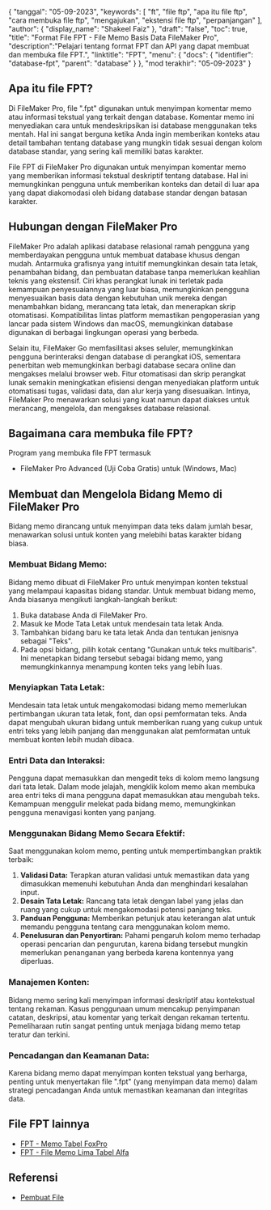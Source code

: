 {
"tanggal": "05-09-2023",
  "keywords": [
"ft",
"file ftp",
"apa itu file ftp",
"cara membuka file ftp",
"mengajukan",
"ekstensi file ftp",
"perpanjangan"
],
  "author": {
"display_name": "Shakeel Faiz"
},
"draft": "false",
"toc": true,
"title": "Format File FPT - File Memo Basis Data FileMaker Pro",
  "description":"Pelajari tentang format FPT dan API yang dapat membuat dan membuka file FPT.",
"linktitle": "FPT",
  "menu": {
    "docs": {
      "identifier": "database-fpt",
"parent": "database"
}
},
"mod terakhir": "05-09-2023"
}

## Apa itu file FPT?

Di FileMaker Pro, file ".fpt" digunakan untuk menyimpan komentar memo atau informasi tekstual yang terkait dengan database. Komentar memo ini menyediakan cara untuk mendeskripsikan isi database menggunakan teks mentah. Hal ini sangat berguna ketika Anda ingin memberikan konteks atau detail tambahan tentang database yang mungkin tidak sesuai dengan kolom database standar, yang sering kali memiliki batas karakter.

File FPT di FileMaker Pro digunakan untuk menyimpan komentar memo yang memberikan informasi tekstual deskriptif tentang database. Hal ini memungkinkan pengguna untuk memberikan konteks dan detail di luar apa yang dapat diakomodasi oleh bidang database standar dengan batasan karakter.

## Hubungan dengan FileMaker Pro

FileMaker Pro adalah aplikasi database relasional ramah pengguna yang memberdayakan pengguna untuk membuat database khusus dengan mudah. Antarmuka grafisnya yang intuitif memungkinkan desain tata letak, penambahan bidang, dan pembuatan database tanpa memerlukan keahlian teknis yang ekstensif. Ciri khas perangkat lunak ini terletak pada kemampuan penyesuaiannya yang luar biasa, memungkinkan pengguna menyesuaikan basis data dengan kebutuhan unik mereka dengan menambahkan bidang, merancang tata letak, dan menerapkan skrip otomatisasi. Kompatibilitas lintas platform memastikan pengoperasian yang lancar pada sistem Windows dan macOS, memungkinkan database digunakan di berbagai lingkungan operasi yang berbeda.

Selain itu, FileMaker Go memfasilitasi akses seluler, memungkinkan pengguna berinteraksi dengan database di perangkat iOS, sementara penerbitan web memungkinkan berbagi database secara online dan mengakses melalui browser web. Fitur otomatisasi dan skrip perangkat lunak semakin meningkatkan efisiensi dengan menyediakan platform untuk otomatisasi tugas, validasi data, dan alur kerja yang disesuaikan. Intinya, FileMaker Pro menawarkan solusi yang kuat namun dapat diakses untuk merancang, mengelola, dan mengakses database relasional.

## Bagaimana cara membuka file FPT?

Program yang membuka file FPT termasuk

- FileMaker Pro Advanced (Uji Coba Gratis) untuk (Windows, Mac)

## Membuat dan Mengelola Bidang Memo di FileMaker Pro

Bidang memo dirancang untuk menyimpan data teks dalam jumlah besar, menawarkan solusi untuk konten yang melebihi batas karakter bidang biasa.

### Membuat Bidang Memo:

Bidang memo dibuat di FileMaker Pro untuk menyimpan konten tekstual yang melampaui kapasitas bidang standar. Untuk membuat bidang memo, Anda biasanya mengikuti langkah-langkah berikut:

1. Buka database Anda di FileMaker Pro.
2. Masuk ke Mode Tata Letak untuk mendesain tata letak Anda.
3. Tambahkan bidang baru ke tata letak Anda dan tentukan jenisnya sebagai "Teks".
4. Pada opsi bidang, pilih kotak centang "Gunakan untuk teks multibaris". Ini menetapkan bidang tersebut sebagai bidang memo, yang memungkinkannya menampung konten teks yang lebih luas.

### Menyiapkan Tata Letak:

Mendesain tata letak untuk mengakomodasi bidang memo memerlukan pertimbangan ukuran tata letak, font, dan opsi pemformatan teks. Anda dapat mengubah ukuran bidang untuk memberikan ruang yang cukup untuk entri teks yang lebih panjang dan menggunakan alat pemformatan untuk membuat konten lebih mudah dibaca.

### Entri Data dan Interaksi:

Pengguna dapat memasukkan dan mengedit teks di kolom memo langsung dari tata letak. Dalam mode jelajah, mengklik kolom memo akan membuka area entri teks di mana pengguna dapat memasukkan atau mengubah teks. Kemampuan menggulir melekat pada bidang memo, memungkinkan pengguna menavigasi konten yang panjang.

### Menggunakan Bidang Memo Secara Efektif:

Saat menggunakan kolom memo, penting untuk mempertimbangkan praktik terbaik:

1. **Validasi Data:** Terapkan aturan validasi untuk memastikan data yang dimasukkan memenuhi kebutuhan Anda dan menghindari kesalahan input.
2. **Desain Tata Letak:** Rancang tata letak dengan label yang jelas dan ruang yang cukup untuk mengakomodasi potensi panjang teks.
3. **Panduan Pengguna:** Memberikan petunjuk atau keterangan alat untuk memandu pengguna tentang cara menggunakan kolom memo.
4. **Penelusuran dan Penyortiran:** Pahami pengaruh kolom memo terhadap operasi pencarian dan pengurutan, karena bidang tersebut mungkin memerlukan penanganan yang berbeda karena kontennya yang diperluas.

### Manajemen Konten:

Bidang memo sering kali menyimpan informasi deskriptif atau kontekstual tentang rekaman. Kasus penggunaan umum mencakup penyimpanan catatan, deskripsi, atau komentar yang terkait dengan rekaman tertentu. Pemeliharaan rutin sangat penting untuk menjaga bidang memo tetap teratur dan terkini.

### Pencadangan dan Keamanan Data:

Karena bidang memo dapat menyimpan konten tekstual yang berharga, penting untuk menyertakan file ".fpt" (yang menyimpan data memo) dalam strategi pencadangan Anda untuk memastikan keamanan dan integritas data.

## File FPT lainnya

- [FPT - Memo Tabel FoxPro](/id/database/fpt-foxpro/)
- [FPT - File Memo Lima Tabel Alfa](/id/database/fpt-alphafive/)

## Referensi
* [Pembuat File](https://en.wikipedia.org/wiki/FileMaker)

